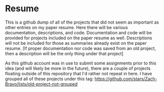# Resume
This is a github dump of all of the projects that did not seem as important as other entries on my paper resume. Here there will be various documentation, descriptions, and code. Documentation and code will be provided for projects included on the paper resume as well. Descriptions will not be included for those as summaries already exist on the paper resume. [If proper documentation nor code was saved from an old project, then a description will be the only thing under that project]

As this github account was in use to submit some assignments prior to this idea (and will likely be more in the future), there are a couple of projects floating outside of this repository that I'd rather not repeat in here. I have grouped all of these projects under this tag: https://github.com/stars/Zach-Bravo/lists/old-project-not-grouped
